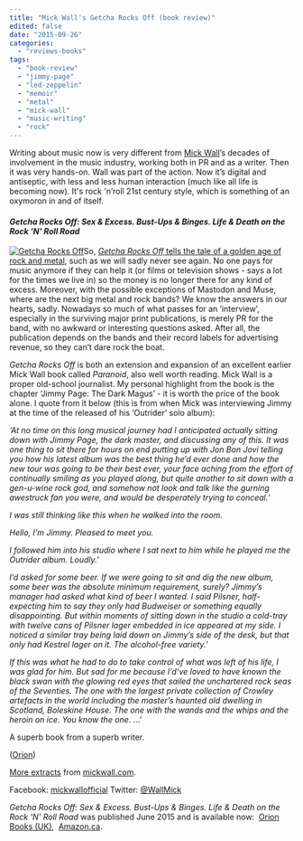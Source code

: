 ```yaml
---
title: "Mick Wall's Getcha Rocks Off (book review)"
edited: false
date: "2015-09-26"
categories:
  - "reviews-books"
tags:
  - "book-review"
  - "jimmy-page"
  - "led-zeppelin"
  - "memoir"
  - "metal"
  - "mick-wall"
  - "music-writing"
  - "rock"
---
```


Writing about music now is very different from [Mick Wall](http://mickwall.com/)’s decades of involvement in the music industry, working both in PR and as a writer. Then it was very hands-on. Wall was part of the action. Now it’s digital and antiseptic, with less and less human interaction (much like all life is becoming now). It's rock 'n’roll 21st century style, which is something of an oxymoron in and of itself.

#### _Getcha Rocks Off: Sex & Excess. Bust-Ups & Binges. Life & Death on the Rock 'N' Roll Road_

[![Getcha Rocks Off](https://hellbound.ca/wp-content/uploads/2015/09/Getcha-Rocks-Off.jpg)](https://hellbound.ca/wp-content/uploads/2015/09/Getcha-Rocks-Off.jpg)So, [_Getcha Rocks Off_ tells the tale of a golden age of rock and metal](http://mickwall.com/?page_id=16), such as we will sadly never see again. No one pays for music anymore if they can help it (or films or television shows - says a lot for the times we live in) so the money is no longer there for any kind of excess. Moreover, with the possible exceptions of Mastodon and Muse, where are the next big metal and rock bands? We know the answers in our hearts, sadly. Nowadays so much of what passes for an ‘interview’, especially in the surviving major print publications, is merely PR for the band, with no awkward or interesting questions asked. After all, the publication depends on the bands and their record labels for advertising revenue, so they can’t dare rock the boat.

_Getcha Rocks Off_ is both an extension and expansion of an excellent earlier Mick Wall book called _Paranoid_, also well worth reading. Mick Wall is a proper old-school journalist. My personal highlight from the book is the chapter ‘Jimmy Page: The Dark Magus’ - it is worth the price of the book alone. I quote from it below (this is from when Mick was interviewing Jimmy at the time of the released of his ‘Outrider’ solo album):

_‘At no time on this long musical journey had I anticipated actually sitting down with Jimmy Page, the dark master, and discussing any of this. It was one thing to sit there for hours on end putting up with Jon Bon Jovi telling you how his latest album was the best thing he’d ever done and how the new tour was going to be their best ever, your face aching from the effort of continually smiling as you played along, but quite another to sit down with a gen-u-wine rock god, and somehow not look and talk like the gurning awestruck fan you were, and would be desperately trying to conceal.’_

_I was still thinking like this when he walked into the room._

_Hello, I’m Jimmy. Pleased to meet you._

_I followed him into his studio where I sat next to him while he played me the Outrider album. Loudly.’_

_I’d asked for some beer. If we were going to sit and dig the new album, some beer was the absolute minimum requirement, surely? Jimmy’s manager had asked what kind of beer I wanted. I said Pilsner, half-expecting him to say they only had Budweiser or something equally disappointing. But within moments of sitting down in the studio a cold-tray with twelve cans of Pilsner lager embedded in ice appeared at my side. I noticed a similar tray being laid down on Jimmy’s side of the desk, but that only had Kestrel lager on it. The alcohol-free variety.’_

_If this was what he had to do to take control of what was left of his life, I was glad for him. But sad for me because I’d’ve loved to have known the black swan with the glowing red eyes that sailed the unchartered rock seas of the Seventies. The one with the largest private collection of Crowley artefacts in the world including the master’s haunted old dwelling in Scotland, Boleskine House. The one with the wands and the whips and the heroin on ice. You know the one_. ...’

A superb book from a superb writer.

([Orion](http://www.orionbooks.co.uk))

[More extracts](http://mickwall.com/?m=201506) from [mickwall.com](http://mickwall.com).

Facebook: [mickwallofficial](https://www.facebook.com/mickwallofficial) Twitter: [@WallMick](https://twitter.com/WallMick)

_Getcha Rocks Off: Sex & Excess. Bust-Ups & Binges. Life & Death on the Rock 'N' Roll Road_ was published June 2015 and is available now:  [Orion Books (UK)](https://www.orionbooks.co.uk/books/detail.page?isbn=9781409159797),  [Amazon.ca](http://www.amazon.ca/Getcha-Rocks-off-Excess-Bust-Ups/dp/1409159795).
